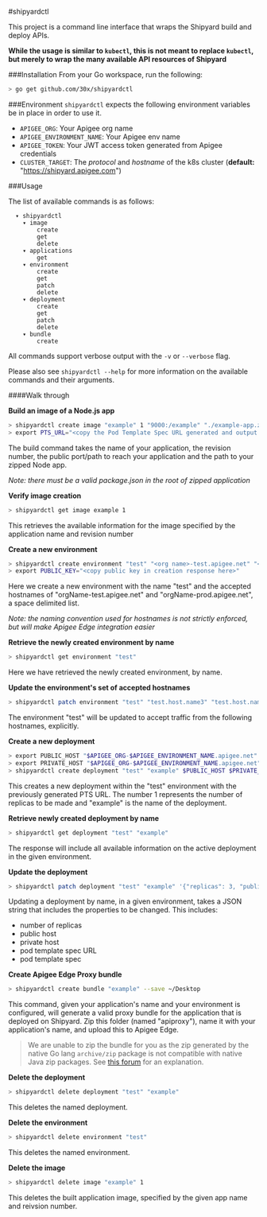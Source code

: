 #shipyardctl

This project is a command line interface that wraps the Shipyard build and deploy APIs.

**While the usage is similar to `kubectl`, this is not meant to replace `kubectl`, but merely to wrap the many available API resources of Shipyard**

###Installation
From your Go workspace, run the following:
```sh
> go get github.com/30x/shipyardctl
```

###Environment
`shipyardctl` expects the following environment variables be in place in order to use it.

- `APIGEE_ORG`: Your Apigee org name
- `APIGEE_ENVIRONMENT_NAME`: Your Apigee env name
- `APIGEE_TOKEN`: Your JWT access token generated from Apigee credentials
- `CLUSTER_TARGET`: The _protocol_ and _hostname_ of the k8s cluster (**default:** "https://shipyard.apigee.com")

###Usage

The list of available commands is as follows:
```
  ▾ shipyardctl
    ▾ image
        create
        get
        delete
    ▾ applications
        get
    ▾ environment
        create
        get
        patch
        delete
    ▾ deployment
        create
        get
        patch
        delete
    ▾ bundle
        create
```

All commands support verbose output with the `-v` or `--verbose` flag.

Please also see `shipyardctl --help` for more information on the available commands and their arguments.

####Walk through

**Build an image of a Node.js app**
```sh
> shipyardctl create image "example" 1 "9000:/example" "./example-app.zip"
> export PTS_URL="<copy the Pod Template Spec URL generated and output by the build image command>"
```
The build command takes the name of your application, the revision number, the public port/path to reach your application
and the path to your zipped Node app.

_Note: there must be a valid package.json in the root of zipped application_

**Verify image creation**
```sh
> shipyardctl get image example 1
```
This retrieves the available information for the image specified by the application name and revision number

**Create a new environment**
```sh
> shipyardctl create environment "test" "<org name>-test.apigee.net" "<org name>-prod.apigee.net"
> export PUBLIC_KEY="<copy public key in creation response here>"
```
Here we create a new environment with the name "test" and the accepted hostnames of "orgName-test.apigee.net"
and "orgName-prod.apigee.net", a space delimited list.

_Note: the naming convention used for hostnames is not strictly enforced, but will make Apigee Edge integration easier_

**Retrieve the newly created environment by name**
```sh
> shipyardctl get environment "test"
```
Here we have retrieved the newly created environment, by name.

**Update the environment's set of accepted hostnames**
```sh
> shipyardctl patch environment "test" "test.host.name3" "test.host.name4"
```
The environment "test" will be updated to accept traffic from the following hostnames, explicitly.

**Create a new deployment**
```sh
> export PUBLIC_HOST "$APIGEE_ORG-$APIGEE_ENVIRONMENT_NAME.apigee.net"
> export PRIVATE_HOST "$APIGEE_ORG-$APIGEE_ENVIRONMENT_NAME.apigee.net"
> shipyardctl create deployment "test" "example" $PUBLIC_HOST $PRIVATE_HOST 1 $PTS_URL --env "NAME1=VALUE1" -e "NAME2=VALUE2"
```
This creates a new deployment within the "test" environment with the previously generated PTS URL. The number 1 represents the number
of replicas to be made and "example" is the name of the deployment.

**Retrieve newly created deployment by name**
```sh
> shipyardctl get deployment "test" "example"
```
The response will include all available information on the active deployment in the given environment.

**Update the deployment**
```sh
> shipyardctl patch deployment "test" "example" '{"replicas": 3, "publicHosts": "replacement.host.name"}'
```
Updating a deployment by name, in a given environment, takes a JSON string that includes the properties to be changed.
This includes:
- number of replicas
- public host
- private host
- pod template spec URL
- pod template spec

**Create Apigee Edge Proxy bundle**
```sh
> shipyardctl create bundle "example" --save ~/Desktop
```
This command, given your application's name and your environment is configured, will generate a valid proxy bundle for
the application that is deployed on Shipyard. Zip this folder (named "apiproxy"), name it with your application's name, and
upload this to Apigee Edge.

> We are unable to zip the bundle for you as the zip generated by the native Go lang `archive/zip` package is not compatible
> with native Java zip packages. See [this forum](http://webmail.dev411.com/p/gg/golang-nuts/155g3s6g53/go-nuts-re-zip-files-created-with-archive-zip-arent-recognised-as-zip-files-by-java-util-zip) for an explanation.

**Delete the deployment**
```sh
> shipyardctl delete deployment "test" "example"
```
This deletes the named deployment.

**Delete the environment**
```sh
> shipyardctl delete environment "test"
```
This deletes the named environment.

**Delete the image**
```sh
> shipyardctl delete image "example" 1
```
This deletes the built application image, specified by the given app name and reivsion number.